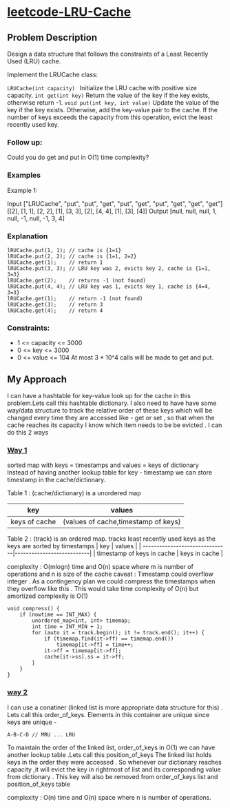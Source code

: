 # [leetcode-LRU-Cache](https://leetcode.com/problems/lru-cache/)
## Problem Description 

Design a data structure that follows the constraints of a Least Recently Used (LRU) cache.

Implement the LRUCache class:

```LRUCache(int capacity) ``` Initialize the LRU cache with positive size capacity.
```int get(int key)``` Return the value of the key if the key exists, otherwise return -1.
```void put(int key, int value)``` Update the value of the key if the key exists. Otherwise, add the key-value pair to the cache. If the number of keys exceeds the capacity from this operation, evict the least recently used key.
### Follow up:
Could you do get and put in O(1) time complexity?

### Examples 
Example 1:

Input
["LRUCache", "put", "put", "get", "put", "get", "put", "get", "get", "get"]
[[2], [1, 1], [2, 2], [1], [3, 3], [2], [4, 4], [1], [3], [4]]
Output
[null, null, null, 1, null, -1, null, -1, 3, 4]

### Explanation
```LRUCache lRUCache = new LRUCache(2);
lRUCache.put(1, 1); // cache is {1=1}
lRUCache.put(2, 2); // cache is {1=1, 2=2}
lRUCache.get(1);    // return 1
lRUCache.put(3, 3); // LRU key was 2, evicts key 2, cache is {1=1, 3=3}
lRUCache.get(2);    // returns -1 (not found)
lRUCache.put(4, 4); // LRU key was 1, evicts key 1, cache is {4=4, 3=3}
lRUCache.get(1);    // return -1 (not found)
lRUCache.get(3);    // return 3
lRUCache.get(4);    // return 4
 ```

### Constraints:

- 1 <= capacity <= 3000
- 0 <= key <= 3000
- 0 <= value <= 104
At most 3 * 10^4 calls will be made to get and put.

## My Approach
I can have a hashtable for key-value look up for the cache in this problem.Lets call this hashtable dictionary.
I also need to have have some way/data structure to track the relative order of these keys which will be changed every time they are accessed like - get or set , so that when the cache reaches its capacity I know which item needs to be be evicted . 
I can do this 2 ways

### [Way 1](https://github.com/mdnurahmed/leetcode-LRU-Cache/blob/main/way1.cc) 
sorted map with keys = timestamps and values = keys of dictionary  
Instead of having another lookup table for key - timestamp we can store timestamp in the cache/dictionary. 

Table 1 : (cache/dictionary) is a unordered map 

| key                | values                             | 
| -------------------|------------------------------------|
| keys of cache      | (values of cache,timestamp of keys)|


Table 2 : (track) is an ordered map. tracks least recently used keys as the keys are sorted by timestamps
| key                            | values                    | 
| -------------------------------|---------------------------|
| timestamp of keys in cache     | keys in cache             |

complexity : O(mlogn) time and O(n) space where m is number of operations and n is size of the cache 
caveat : Timestamp could overflow integer . As a contingency plan we could compress the timestamps when they overflow like this . This would take time complexity of O(n) but amortized complexity is O(1) 

```
void compress() {
    if (nowtime == INT_MAX) {
        unordered_map<int, int> timemap;
        int time = INT_MIN + 1;
        for (auto it = track.begin(); it != track.end(); it++) {
            if (timemap.find(it->ff) == timemap.end())
                timemap[it->ff] = time++;
            it->ff = timemap[it->ff];
            cache[it->ss].ss = it->ff;
        }
    }
}

```

### [way 2](https://github.com/mdnurahmed/leetcode-LRU-Cache/blob/main/way2.cc)
I can use a conatiner (linked list is more appropriate data structure for this) . Lets call this order_of_keys. Elements in this container are unique since keys are unique - 

```A-B-C-D // MRU ... LRU```

To maintain the order of the linked list, order_of_keys in O(1) we can have another lookup table .Lets call this position_of_keys
The linked list holds keys in the order they were accessed . So whenever our dictionary reaches capacity ,it will evict the key in rightmost of list and its corresponding value from dictionary . This key will also be removed from order_of_keys list and position_of_keys table 

complexity : O(n) time and O(n) space where n is number of operations.
